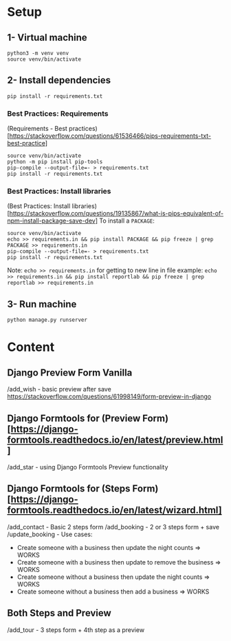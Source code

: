 # Setup
## 1- Virtual machine
```shell
python3 -m venv venv
source venv/bin/activate
```

## 2- Install dependencies
```shell
pip install -r requirements.txt
```

### Best Practices: Requirements
(Requirements - Best practices)[https://stackoverflow.com/questions/61536466/pips-requirements-txt-best-practice]
```shell
source venv/bin/activate
python -m pip install pip-tools
pip-compile --output-file=- > requirements.txt
pip install -r requirements.txt
```

### Best Practices: Install libraries
(Best Practices: Install libraries)[https://stackoverflow.com/questions/19135867/what-is-pips-equivalent-of-npm-install-package-save-dev]
To install a `PACKAGE`:
```shell
source venv/bin/activate
echo >> requirements.in && pip install PACKAGE && pip freeze | grep PACKAGE >> requirements.in
pip-compile --output-file=- > requirements.txt
pip install -r requirements.txt
```
Note: `echo >> requirements.in` for getting to new line in file
example: `echo >> requirements.in && pip install reportlab && pip freeze | grep reportlab >> requirements.in`

## 3- Run machine
```shell
python manage.py runserver
```

# Content
## Django Preview Form Vanilla
/add_wish - basic preview after save https://stackoverflow.com/questions/61998149/form-preview-in-django

## Django Formtools for (Preview Form)[https://django-formtools.readthedocs.io/en/latest/preview.html]
/add_star - using Django Formtools Preview functionality

## Django Formtools for (Steps Form)[https://django-formtools.readthedocs.io/en/latest/wizard.html]
/add_contact - Basic 2 steps form
/add_booking - 2 or 3 steps form + save
/update_booking - Use cases:
  - Create someone with a business then update the night counts => WORKS
  - Create someone with a business then update to remove the business => WORKS
  - Create someone without a business then update the night counts => WORKS
  - Create someone without a business then add a business => WORKS

## Both Steps and Preview
/add_tour - 3 steps form + 4th step as a preview